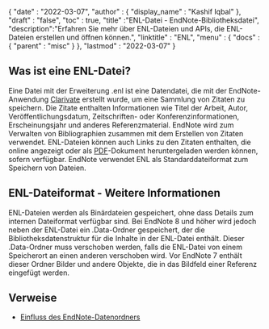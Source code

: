 {
  "date" : "2022-03-07",
  "author" : {
    "display_name" : "Kashif Iqbal"
},
  "draft" : "false",
  "toc" : true,
  "title" :"ENL-Datei - EndNote-Bibliotheksdatei",
  "description":"Erfahren Sie mehr über ENL-Dateien und APIs, die ENL-Dateien erstellen und öffnen können.",
  "linktitle" : "ENL",
  "menu" : {
    "docs" : {
      "parent" : "misc"
}
},
  "lastmod" : "2022-03-07"
}

## Was ist eine ENL-Datei?

Eine Datei mit der Erweiterung .enl ist eine Datendatei, die mit der EndNote-Anwendung [Clarivate](https://support.clarivate.com/Endnote/s/?language=en_US) erstellt wurde, um eine Sammlung von Zitaten zu speichern. Die Zitate enthalten Informationen wie Titel der Arbeit, Autor, Veröffentlichungsdatum, Zeitschriften- oder Konferenzinformationen, Erscheinungsjahr und anderes Referenzmaterial. EndNote wird zum Verwalten von Bibliographien zusammen mit dem Erstellen von Zitaten verwendet. ENL-Dateien können auch Links zu den Zitaten enthalten, die online angezeigt oder als [PDF](/de/pdf/)-Dokument heruntergeladen werden können, sofern verfügbar. EndNote verwendet ENL als Standarddateiformat zum Speichern von Dateien.

## ENL-Dateiformat - Weitere Informationen

ENL-Dateien werden als Binärdateien gespeichert, ohne dass Details zum internen Dateiformat verfügbar sind. Bei EndNote 8 und höher wird jedoch neben der ENL-Datei ein .Data-Ordner gespeichert, der die Bibliotheksdatenstruktur für die Inhalte in der ENL-Datei enthält. Dieser .Data-Ordner muss verschoben werden, falls die ENL-Datei von einem Speicherort an einen anderen verschoben wird. Vor EndNote 7 enthält dieser Ordner Bilder und andere Objekte, die in das Bildfeld einer Referenz eingefügt werden.

## Verweise

* [Einfluss des EndNote-Datenordners](https://support.clarivate.com/Endnote/s/article/EndNote-Description-of-the-Data-folder-that-accompanies-enl-library-files)

